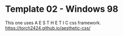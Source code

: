 # Template 02 - Windows 98

This one uses A E S T H E T I C css framework.
https://torch2424.github.io/aesthetic-css/